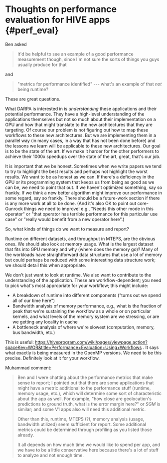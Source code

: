 # Thoughts on performance evaluation for HIVE apps       {#perf_eval}

Ben asked

> It'd be helpful to see an example of a good performance measurement though, since I'm not sure the sorts of things you guys usually produce for that

and

> "metrics for performance identified" --- what's an example of that _not_ being runtime?

These are great questions.

What DARPA is interested in is _understanding_ these applications and their potential performance. They have a high-level understanding of the applications themselves but not so much about their implementation on a GPU and how that might translate to the new architectures that they are targeting. Of course our problem is not figuring out how to map these workflows to these new architectures. But we are implementing them in a parallel way (in many cases, in a way that has not been done before) and the lessons we learn will be applicable to these new architectures. Our goal is to be the state of the art. If we make it harder for the other performers to achieve their 1000x speedups over the state of the art, great, that's our job.

It is important that we be honest. Sometimes when we write papers we tend to try to highlight the best results and perhaps not highlight the worst results. We want to be as honest as we can. If there's a deficiency in the GPU or its programming system that keeps us from being as good as we can be, we need to point that out. If we haven't optimized something, say so frankly. If we think a new better algorithm might improve our performance in some regard, say so frankly. There should be a future-work section if there is any more work at all to be done. (And it's also OK to point out core-Gunrock things we need to improve! e.g., "Needs this other mode in this operator" or "that operator has terrible performance for this particular use case" or "really would benefit from a new operator here".)

So, what kinds of things do we want to measure and report?

Runtime on different datasets, and throughput in MTEPS, are the obvious ones. We should also look at memory usage. What is the largest dataset that fits into GPU memory and why (where does the memory go)? Many of the workloads have straightforward data structures that use a lot of memory but could perhaps be reduced with some interesting data structure work; we should detail this when appropriate.

We don't just want to look at runtime. We also want to contribute to the understanding of the application. These are workflow-dependent; you need to pick what's most appropriate for your workflow; this might include:

- A breakdown of runtime into different components ("turns out we spend all of our time here")
- Bandwidth analysis of memory performance, e.g., what is the fraction of peak that we're sustaining the workflow as a whole or on particular kernels, and what levels of the memory system are we stressing, or are we getting any locality in cache
- A bottleneck analysis of where we're slowest (computation, memory, bus bandwidth, etc.)

This is useful: https://hiveprogram.com/wiki/pages/viewpage.action?spaceKey=WOR&title=Performance+Evaluation+Using+Workflows . It says what exactly is being measured in the OpenMP versions. We need to be this precise. Definitely look at it for your workflow.

Muhammad comment:

> Ben and I were chatting about the performance metrics that make sense to report; I pointed out that there are some applications that might have a metric additional to the performance stuff (runtime, memory usage, etc.), which will determine some sort of characteristic about the app as well. For example, "how close are geolocation's predictions to ground truth, what is the error margin here?" or *SGM* is similar; and some V1 apps also will need this additional metric.
>
> Other than this, runtime, MTEPS (?), memory analysis (usage, bandwidth utilized) seem sufficient for report. Some additional metrics could be determined through profiling as you listed those already.
>
> It all depends on how much time we would like to spend per app, and we have to be a little conservative here because there's a lot of stuff to analyze and not enough time.
